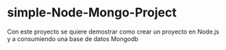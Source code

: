 # simple-Node-Mongo-Project


Con este proyecto se quiere demostrar como crear un proyecto en Node.js y a consumiendo una base de datos Mongodb
